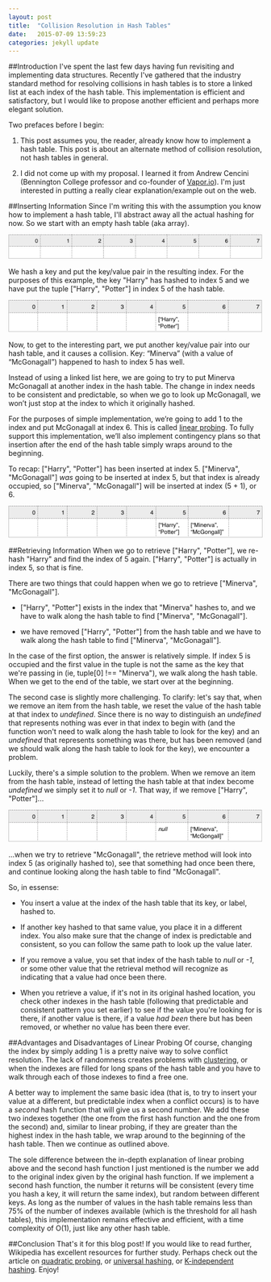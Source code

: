 ```yaml
---
layout: post
title:  "Collision Resolution in Hash Tables"
date:   2015-07-09 13:59:23
categories: jekyll update
---
```


##Introduction
I've spent the last few days having fun revisiting and implementing data structures. Recently I've gathered that the industry standard method for resolving collisions in hash tables is to store a linked list at each index of the hash table. This implementation is efficient and satisfactory, but I would like to propose another efficient and perhaps more elegant solution.

Two prefaces before I begin:

1. This post assumes you, the reader, already know how to implement a hash table. This post is about an alternate method of collision resolution, not hash tables in general.

2. I did not come up with my proposal. I learned it from Andrew Cencini (Bennington College professor and co-founder of [Vapor.io](http://vapor.io)). I'm just interested in putting a really clear explanation/example out on the web.

##Inserting Information
Since I'm writing this with the assumption you know how to implement a hash table, I'll abstract away all the actual hashing for now. So we start with an empty hash table (aka array).

![empty hash table](/assets/emptyhash.png)

We hash a key and put the key/value pair in the resulting index. For the purposes of this example, the key "Harry" has hashed to index 5 and we have put the tuple ["Harry", "Potter"] in index 5 of the hash table.

![first hash table](/assets/hash1.png)

Now, to get to the interesting part, we put another key/value pair into our hash table, and it causes a collision. Key: “Minerva” (with a value of “McGonagall”) happened to hash to index 5 has well.

Instead of using a linked list here, we are going to try to put Minerva McGonagall at another index in the hash table. The change in index needs to be consistent and predictable, so when we go to look up McGonagall, we won’t just stop at the index to which it originally hashed.

For the purposes of simple implementation, we’re going to add 1 to the index and put McGonagall at index 6. This is called [linear probing](https://en.wikipedia.org/wiki/Linear_probing). To fully support this implementation, we’ll also implement contingency plans so that insertion after the end of the hash table simply wraps around to the beginning.

To recap: ["Harry", "Potter"] has been inserted at index 5. ["Minerva", "McGonagall"] *was* going to be inserted at index 5, but that index is already occupied, so ["Minerva", "McGonagall"] will be inserted at index (5 + 1), or 6.

![second hash table](/assets/hash2.png)

##Retrieving Information
When we go to retrieve ["Harry", "Potter"], we re-hash "Harry" and find the index of 5 again. ["Harry", "Potter"] is actually in index 5, so that is fine.

There are two things that could happen when we go to retrieve ["Minerva", "McGonagall"].

- ["Harry", "Potter"] exists in the index that "Minerva" hashes to, and we have to walk along the hash table to find ["Minerva", "McGonagall"].

- we have removed ["Harry", "Potter"] from the hash table and we have to walk along the hash table to find ["Minerva", "McGonagall"].

In the case of the first option, the answer is relatively simple. If index 5 is occupied and the first value in the tuple is not the same as the key that we're passing in (ie, tuple[0] !== "Minerva"), we walk along the hash table. When we get to the end of the table, we start over at the beginning.

The second case is slightly more challenging. To clarify: let's say that, when we remove an item from the hash table, we reset the value of the hash table at that index to *undefined*. Since there is no way to distinguish an *undefined* that represents nothing was ever in that index to begin with (and the function won't need to walk along the hash table to look for the key) and an *undefined* that represents something was there, but has been removed (and we should walk along the hash table to look for the key), we encounter a problem.

Luckily, there's a simple solution to the problem. When we remove an item from the hash table, instead of letting the hash table at that index become *undefined* we simply set it to *null* or *-1*. That way, if we remove ["Harry", "Potter"]...

![third hash](/assets/hpremoved.png)

...when we try to retrieve "McGonagall", the retrieve method will look into index 5 (as originally hashed to), see that something had once been there, and continue looking along the hash table to find "McGonagall".

So, in essense:

- You insert a value at the index of the hash table that its key, or label, hashed to.

- If another key hashed to that same value, you place it in a different index. You also make sure that the change of index is predictable and consistent, so you can follow the same path to look up the value later.

- If you remove a value, you set that index of the hash table to *null* or *-1*, or some other value that the retrieval method will recognize as indicating that a value had once been there.

- When you retrieve a value, if it's not in its original hashed location, you check other indexes in the hash table (following that predictable and consistent pattern you set earlier) to see if the value you're looking for is there, if another value is there, if a value *had been* there but has been removed, or whether no value has been there ever.

##Advantages and Disadvantages of Linear Probing
Of course, changing the index by simply adding 1 is a pretty naive way to solve conflict resolution. The lack of randomness creates problems with [clustering](https://en.wikipedia.org/wiki/Primary_clustering), or when the indexes are filled for long spans of the hash table and you have to walk through each of those indexes to find a free one.

A better way to implement the same basic idea (that is, to try to insert your value at a different, but predictable index when a conflict occurs) is to have a *second* hash function that will give us a second number. We add these two indexes together (the one from the first hash function and the one from the second) and, similar to linear probing, if they are greater than the highest index in the hash table, we wrap around to the beginning of the hash table. Then we continue as outlined above.

The sole difference between the in-depth explanation of linear probing above and the second hash function I just mentioned is the number we add to the original index given by the original hash function. If we implement a second hash function, the number it returns will be consistent (every time you hash a key, it will return the same index), but random between different keys. As long as the number of values in the hash table remains less than 75% of the number of indexes available (which is the threshold for all hash tables), this implementation remains effective and efficient, with a time complexity of O(1), just like any other hash table.

##Conclusion
That's it for this blog post! If you would like to read further, Wikipedia has excellent resources for further study. Perhaps check out the article on [quadratic probing](https://en.wikipedia.org/wiki/Quadratic_probing), or [universal hashing](https://en.wikipedia.org/wiki/Universal_hashing), or [K-independent hashing](https://en.wikipedia.org/wiki/K-independent_hashing). Enjoy!





